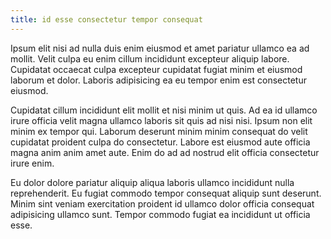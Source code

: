 ```yaml
---
title: id esse consectetur tempor consequat
---
```


Ipsum elit nisi ad nulla duis enim eiusmod et amet pariatur ullamco ea ad mollit. Velit culpa eu enim cillum incididunt excepteur aliquip labore. Cupidatat occaecat culpa excepteur cupidatat fugiat minim et eiusmod laborum et dolor. Laboris adipisicing ea eu tempor enim est consectetur eiusmod.

Cupidatat cillum incididunt elit mollit et nisi minim ut quis. Ad ea id ullamco irure officia velit magna ullamco laboris sit quis ad nisi nisi. Ipsum non elit minim ex tempor qui. Laborum deserunt minim minim consequat do velit cupidatat proident culpa do consectetur. Labore est eiusmod aute officia magna anim anim amet aute. Enim do ad ad nostrud elit officia consectetur irure enim.

Eu dolor dolore pariatur aliquip aliqua laboris ullamco incididunt nulla reprehenderit. Eu fugiat commodo tempor consequat aliquip sunt deserunt. Minim sint veniam exercitation proident id ullamco dolor officia consequat adipisicing ullamco sunt. Tempor commodo fugiat ea incididunt ut officia esse.